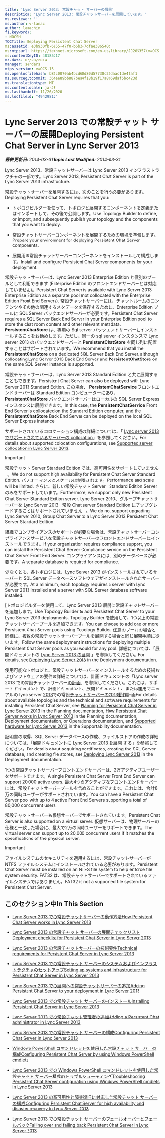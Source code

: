 ```yaml
---
title: 'Lync Server 2013: 常設チャット サーバーの展開'
description: 'Lync Server 2013: 常設チャットサーバーを展開しています。'
ms.reviewer: ''
ms.author: v-lanac
author: lanachin
f1.keywords:
- NOCSH
TOCTitle: Deploying Persistent Chat Server
ms:assetid: e3b930fb-6855-47f0-b6b3-7dfae386540d
ms:mtpsurl: https://technet.microsoft.com/en-us/library/JJ205357(v=OCS.15)
ms:contentKeyID: 48185717
ms.date: 07/23/2014
manager: serdars
mtps_version: v=OCS.15
ms.openlocfilehash: b85c0070ab4bcd60d80d57738c25daac1de4faf1
ms.sourcegitcommit: 36fee89bb887bea4f18b19f17a8c69daf5bc423d
ms.translationtype: MT
ms.contentlocale: ja-JP
ms.lasthandoff: 11/26/2020
ms.locfileid: "49429812"
---
```

# <a name="deploying-persistent-chat-server-in-lync-server-2013"></a><span data-ttu-id="2bf70-103">Lync Server 2013 での常設チャット サーバーの展開</span><span class="sxs-lookup"><span data-stu-id="2bf70-103">Deploying Persistent Chat Server in Lync Server 2013</span></span>

<div data-xmlns="http://www.w3.org/1999/xhtml">

<div class="topic" data-xmlns="http://www.w3.org/1999/xhtml" data-msxsl="urn:schemas-microsoft-com:xslt" data-cs="https://msdn.microsoft.com/">

<div data-asp="https://msdn2.microsoft.com/asp">



</div>

<div id="mainSection">

<div id="mainBody"><span data-ttu-id="2bf70-104">

<span> </span></span><span class="sxs-lookup"><span data-stu-id="2bf70-104">

<span> </span></span></span>

<span data-ttu-id="2bf70-105">_**最終更新日:** 2014-03-31_</span><span class="sxs-lookup"><span data-stu-id="2bf70-105">_**Topic Last Modified:** 2014-03-31_</span></span>

<span data-ttu-id="2bf70-106">Lync Server 2013、常設チャットサーバーは Lync Server 2013 インフラストラクチャの一部です。</span><span class="sxs-lookup"><span data-stu-id="2bf70-106">Lync Server 2013, Persistent Chat Server is part of the Lync Server 2013 infrastructure.</span></span>

<span data-ttu-id="2bf70-107">常設チャットサーバーを展開するには、次のことを行う必要があります。</span><span class="sxs-lookup"><span data-stu-id="2bf70-107">Deploying Persistent Chat Server requires that you:</span></span>

  - <span data-ttu-id="2bf70-108">トポロジビルダーを使って、トポロジと展開するコンポーネントを定義またはインポートして、その後で公開します。</span><span class="sxs-lookup"><span data-stu-id="2bf70-108">Use Topology Builder to define, or import, and subsequently publish your topology and the components that you want to deploy.</span></span>

  - <span data-ttu-id="2bf70-109">常設チャットサーバーコンポーネントを展開するための環境を準備します。</span><span class="sxs-lookup"><span data-stu-id="2bf70-109">Prepare your environment for deploying Persistent Chat Server components.</span></span>

  - <span data-ttu-id="2bf70-110">展開用の常設チャットサーバーコンポーネントをインストールして構成します。</span><span class="sxs-lookup"><span data-stu-id="2bf70-110">Install and configure Persistent Chat Server components for your deployment.</span></span>

<span data-ttu-id="2bf70-111">常設チャットサーバーは、Lync Server 2013 Enterprise Edition と個別のプールとして利用できます (Enterprise Edition のフロントエンドサーバーとは対応していません)。</span><span class="sxs-lookup"><span data-stu-id="2bf70-111">Persistent Chat Server is available with Lync Server 2013 Enterprise Edition as a separate pool (not collocated with the Enterprise Edition Front End Servers).</span></span> <span data-ttu-id="2bf70-112">常設チャットサーバーには、チャットルームのコンテンツやその他の関連するメタデータを保存するために、Enterprise Edition プールに SQL Server バックエンドサーバーが必要です。</span><span class="sxs-lookup"><span data-stu-id="2bf70-112">Persistent Chat Server requires a SQL Server Back End Server in your Enterprise Edition pool to store the chat room content and other relevant metadata.</span></span> <span data-ttu-id="2bf70-113">**PersistentChatStore** は、専用の Sql server バックエンドサーバーにインストールすることをお勧めします。ただし、同一の sql server インスタンスで Lync server 2013 のバックエンドサーバーと **PersistentChatStore** を同じ列に配置することはサポートされています。</span><span class="sxs-lookup"><span data-stu-id="2bf70-113">We recommend that you install the **PersistentChatStore** on a dedicated SQL Server Back End Server, although collocating Lync Server 2013 Back End Server and **PersistentChatStore** on the same SQL Server instance is supported.</span></span>

<span data-ttu-id="2bf70-114">常設チャットサーバーは、Lync Server 2013 Standard Edition と共に展開することもできます。</span><span class="sxs-lookup"><span data-stu-id="2bf70-114">Persistent Chat Server can also be deployed with Lync Server 2013 Standard Edition.</span></span> <span data-ttu-id="2bf70-115">この場合、 **PersistentChatService** フロントエンドサーバーは Standard Edition コンピューターにあり、 **PersistentChatStore** バックエンドサーバーはローカルの SQL Server Express インスタンスに展開できます。</span><span class="sxs-lookup"><span data-stu-id="2bf70-115">In this case, the **PersistentChatService** Front End Server is collocated on the Standard Edition computer, and the **PersistentChatStore** Back End Server can be deployed on the local SQL Server Express instance.</span></span>

<span data-ttu-id="2bf70-116">サポートされているコロケーション構成の詳細については、「 [Lync server 2013 でサポートされているサーバーの collocation](lync-server-2013-supported-server-collocation.md)」を参照してください。</span><span class="sxs-lookup"><span data-stu-id="2bf70-116">For details about supported colocation configurations, see [Supported server collocation in Lync Server 2013](lync-server-2013-supported-server-collocation.md).</span></span>

<div>


> [!IMPORTANT]  
> <span data-ttu-id="2bf70-117">常設チャット Server Standard Edition では、高可用性をサポートしていません &nbsp; 。</span><span class="sxs-lookup"><span data-stu-id="2bf70-117">We do not support high availability for Persistent Chat Server&nbsp;Standard Edition.</span></span> <span data-ttu-id="2bf70-118">パフォーマンスとスケールは制限されます。</span><span class="sxs-lookup"><span data-stu-id="2bf70-118">Performance and scale will be limited.</span></span> <span data-ttu-id="2bf70-119">さらに、新しい常設チャット Server &nbsp; Standard Edition Server のみをサポートしています。</span><span class="sxs-lookup"><span data-stu-id="2bf70-119">Furthermore, we support only new Persistent Chat Server&nbsp;Standard Edition server.</span></span> <span data-ttu-id="2bf70-120">Lync Server 2010、グループチャットサーバーを Lync Server 2013 &nbsp; 常設 Chat server Standard Edition にアップグレードすることはサポートされていません &nbsp; 。</span><span class="sxs-lookup"><span data-stu-id="2bf70-120">We do not support upgrading Lync Server 2010, Group Chat Server to a Lync Server 2013&nbsp;Persistent Chat Server&nbsp;Standard Edition.</span></span>



</div>

<span data-ttu-id="2bf70-121">組織でコンプライアンスのサポートが必要な場合は、常設チャットサーバーコンプライアンスサービスを常設チャットサーバーのフロントエンドサーバーにインストールできます。</span><span class="sxs-lookup"><span data-stu-id="2bf70-121">If your organization requires compliance support, you can install the Persistent Chat Server Compliance service on the Persistent Chat Server Front End Server.</span></span> <span data-ttu-id="2bf70-122">コンプライアンスには、別のデータベースが必要です。</span><span class="sxs-lookup"><span data-stu-id="2bf70-122">A separate database is required for compliance.</span></span>

<span data-ttu-id="2bf70-123">少なくとも、各トポロジには、Lync Server 2013 がインストールされているサーバーと SQL Server データベースソフトウェアがインストールされたサーバーが必要です。</span><span class="sxs-lookup"><span data-stu-id="2bf70-123">At a minimum, each topology requires a server with Lync Server 2013 installed and a server with SQL Server database software installed.</span></span>

<span data-ttu-id="2bf70-124">[トポロジビルダーを使用して、Lync Server 2013 展開に常設チャットサーバーを追加します。</span><span class="sxs-lookup"><span data-stu-id="2bf70-124">Use Topology Builder to add Persistent Chat Server to your Lync Server 2013 deployments.</span></span> <span data-ttu-id="2bf70-125">Topology Builder を使用して、1つ以上の常設チャットサーバープールを追加できます。</span><span class="sxs-lookup"><span data-stu-id="2bf70-125">You can choose to add one or more Persistent Chat Server pools using Topology Builder.</span></span> <span data-ttu-id="2bf70-126">任意のプールの場合と同様に、複数の常設チャットサーバープールを展開する場合と同じ展開手順に従います。</span><span class="sxs-lookup"><span data-stu-id="2bf70-126">Follow the same deployment instructions for deploying multiple Persistent Chat Server pools as you would for any pool.</span></span> <span data-ttu-id="2bf70-127">詳細については、「展開ドキュメントの [Lync Server 2013 の展開](lync-server-2013-deploying-lync-server.md) 」を参照してください。</span><span class="sxs-lookup"><span data-stu-id="2bf70-127">For details, see [Deploying Lync Server 2013](lync-server-2013-deploying-lync-server.md) in the Deployment documentation.</span></span>

<span data-ttu-id="2bf70-128">使用可能なトポロジと、常設チャットサーバーをインストールするための技術およびソフトウェアの要件の詳細については、計画ドキュメントの「Lync server 2013 での常設チャットサーバー[の計画](lync-server-2013-planning-for-persistent-chat-server.md)」を参照してください。これには、サポートドキュメントで、計画ドキュメント、展開ドキュメント、または運用マニュアルの lync server [2013](lync-server-2013-supported-hardware.md)での常設[チャットサーバーの2013動作](lync-server-2013-how-persistent-chat-server-works.md)計画</span><span class="sxs-lookup"><span data-stu-id="2bf70-128">For details about available topologies and the technical and software requirements for installing Persistent Chat Server, see [Planning for Persistent Chat Server in Lync Server 2013](lync-server-2013-planning-for-persistent-chat-server.md) in the Planning documentation, [How Persistent Chat Server works in Lync Server 2013](lync-server-2013-how-persistent-chat-server-works.md) in the Planning documentation, Deployment documentation, or Operations documentation, and [Supported hardware for Lync Server 2013](lync-server-2013-supported-hardware.md) in the Supportability documentation.</span></span>

<span data-ttu-id="2bf70-129">証明書の取得、SQL Server データベースの作成、ファイルストアの作成の詳細については、「展開ドキュメントに [Lync Server 2013 を展開](lync-server-2013-deploying-lync-server.md) する」を参照してください。</span><span class="sxs-lookup"><span data-stu-id="2bf70-129">For details about acquiring certificates, creating the SQL Server database, and creating file stores, see [Deploying Lync Server 2013](lync-server-2013-deploying-lync-server.md) in the Deployment documentation.</span></span>

<span data-ttu-id="2bf70-130">1つの常設チャットサーバーフロントエンドサーバーは、2万アクティブユーザーをサポートできます。</span><span class="sxs-lookup"><span data-stu-id="2bf70-130">A single Persistent Chat Server Front End Server can support 20,000 active users.</span></span> <span data-ttu-id="2bf70-131">最大4つのアクティブなフロントエンドサーバーには、常設チャットサーバープールを含めることができます。これには、合計8万の同時ユーザーがサポートされています。</span><span class="sxs-lookup"><span data-stu-id="2bf70-131">You can have a Persistent Chat Server pool with up to 4 active Front End Servers supporting a total of 80,000 concurrent users.</span></span>

<span data-ttu-id="2bf70-132">常設チャットサーバーも仮想サーバーでサポートされています。</span><span class="sxs-lookup"><span data-stu-id="2bf70-132">Persistent Chat Server is also supported on a virtual server.</span></span> <span data-ttu-id="2bf70-133">仮想サーバーは、物理サーバーの仕様と一致した場合に、最大で2万の同時ユーザーをサポートできます。</span><span class="sxs-lookup"><span data-stu-id="2bf70-133">The virtual server can support up to 20,000 concurrent users if it matches the specifications of the physical server.</span></span>

<div>


> [!IMPORTANT]  
> <span data-ttu-id="2bf70-134">ファイルシステムのセキュリティを適用するには、常設チャットサーバーが NTFS ファイルシステムにインストールされている必要があります。</span><span class="sxs-lookup"><span data-stu-id="2bf70-134">Persistent Chat Server must be installed on an NTFS file system to help enforce file system security.</span></span> <span data-ttu-id="2bf70-135">FAT32 は、常設チャットサーバーでサポートされているファイルシステムではありません。</span><span class="sxs-lookup"><span data-stu-id="2bf70-135">FAT32 is not a supported file system for Persistent Chat Server.</span></span>



</div>

<div>

## <a name="in-this-section"></a><span data-ttu-id="2bf70-136">このセクション中</span><span class="sxs-lookup"><span data-stu-id="2bf70-136">In This Section</span></span>

  - [<span data-ttu-id="2bf70-137">Lync Server 2013 での常設チャットサーバーの動作方法</span><span class="sxs-lookup"><span data-stu-id="2bf70-137">How Persistent Chat Server works in Lync Server 2013</span></span>](lync-server-2013-how-persistent-chat-server-works.md)

  - [<span data-ttu-id="2bf70-138">Lync Server 2013 の常設チャット サーバーの展開チェックリスト</span><span class="sxs-lookup"><span data-stu-id="2bf70-138">Deployment checklist for Persistent Chat Server in Lync Server 2013</span></span>](lync-server-2013-deployment-checklist-for-persistent-chat-server.md)

  - [<span data-ttu-id="2bf70-139">Lync Server 2013 の常設チャットサーバーの技術要件</span><span class="sxs-lookup"><span data-stu-id="2bf70-139">Technical requirements for Persistent Chat Server in Lync Server 2013</span></span>](lync-server-2013-technical-requirements-for-persistent-chat-server.md)

  - [<span data-ttu-id="2bf70-140">Lync Server 2013 での常設チャット サーバーのシステムおよびインフラストラクチャのセットアップ</span><span class="sxs-lookup"><span data-stu-id="2bf70-140">Setting up systems and infrastructure for Persistent Chat Server in Lync Server 2013</span></span>](lync-server-2013-setting-up-systems-and-infrastructure-for-persistent-chat-server.md)

  - [<span data-ttu-id="2bf70-141">Lync Server 2013 での展開への常設チャットサーバーの追加</span><span class="sxs-lookup"><span data-stu-id="2bf70-141">Adding Persistent Chat Server to your deployment in Lync Server 2013</span></span>](lync-server-2013-adding-persistent-chat-server-to-your-deployment.md)

  - [<span data-ttu-id="2bf70-142">Lync Server 2013 での常設チャット サーバーのインストール</span><span class="sxs-lookup"><span data-stu-id="2bf70-142">Installing Persistent Chat Server in Lync Server 2013</span></span>](lync-server-2013-installing-persistent-chat-server.md)

  - [<span data-ttu-id="2bf70-143">Lync Server 2013 での常設チャット管理者の追加</span><span class="sxs-lookup"><span data-stu-id="2bf70-143">Adding a Persistent Chat administrator in Lync Server 2013</span></span>](lync-server-2013-adding-a-persistent-chat-administrator.md)

  - [<span data-ttu-id="2bf70-144">Lync Server 2013 での常設チャット サーバーの構成</span><span class="sxs-lookup"><span data-stu-id="2bf70-144">Configuring Persistent Chat Server in Lync Server 2013</span></span>](lync-server-2013-configuring-persistent-chat-server.md)

  - [<span data-ttu-id="2bf70-145">Windows PowerShell コマンドレットを使用した常設チャット サーバーの構成</span><span class="sxs-lookup"><span data-stu-id="2bf70-145">Configuring Persistent Chat Server by using Windows PowerShell cmdlets</span></span>](configuring-persistent-chat-server-by-using-windows-powershell-cmdlets.md)

  - [<span data-ttu-id="2bf70-146">Lync Server 2013 での Windows PowerShell コマンドレットを使用した常設チャット サーバー構成のトラブルシューティング</span><span class="sxs-lookup"><span data-stu-id="2bf70-146">Troubleshooting Persistent Chat Server configuration using Windows PowerShell cmdlets in Lync Server 2013</span></span>](lync-server-2013-troubleshooting-persistent-chat-server-configuration-using-windows-powershell-cmdlets.md)

  - [<span data-ttu-id="2bf70-147">Lync Server 2013 の高可用性と障害復旧に対応した常設チャット サーバーの構成</span><span class="sxs-lookup"><span data-stu-id="2bf70-147">Configuring Persistent Chat Server for high availability and disaster recovery in Lync Server 2013</span></span>](lync-server-2013-configuring-persistent-chat-server-for-high-availability-and-disaster-recovery.md)

  - [<span data-ttu-id="2bf70-148">Lync Server 2013 での常設チャット サーバーのフェールオーバーとフェールバック</span><span class="sxs-lookup"><span data-stu-id="2bf70-148">Failing over and failing back Persistent Chat Server in Lync Server 2013</span></span>](lync-server-2013-failing-over-and-failing-back-persistent-chat-server.md)

<span data-ttu-id="2bf70-149"></div>

</div>

<span> </span>

</div>

</div>

</span><span class="sxs-lookup"><span data-stu-id="2bf70-149"></div>

</div>

<span> </span>

</div>

</div>

</span></span></div>

